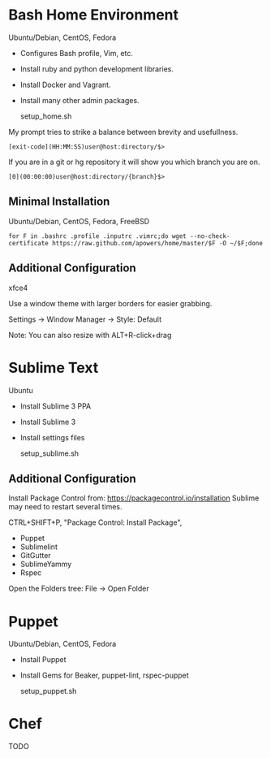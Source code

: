 # Bash Home Environment
Ubuntu/Debian, CentOS, Fedora

* Configures Bash profile, Vim, etc.
* Install ruby and python development libraries.
* Install Docker and Vagrant.
* Install many other admin packages.

    setup_home.sh

My prompt tries to strike a balance between brevity and usefullness.

    [exit-code](HH:MM:SS)user@host:directory/$>

If you are in a git or hg repository it will show you which branch you are on.

    [0](00:00:00)user@host:directory/{branch}$>


## Minimal Installation
Ubuntu/Debian, CentOS, Fedora, FreeBSD

    for F in .bashrc .profile .inputrc .vimrc;do wget --no-check-certificate https://raw.github.com/apowers/home/master/$F -O ~/$F;done

## Additional Configuration
xfce4

Use a window theme with larger borders for easier grabbing.

Settings -> Window Manager -> Style: Default

Note: You can also resize with ALT+R-click+drag

# Sublime Text
Ubuntu

* Install Sublime 3 PPA
* Install Sublime 3
* Install settings files

    setup_sublime.sh

## Additional Configuration

Install Package Control from: https://packagecontrol.io/installation
Sublime may need to restart several times.

CTRL+SHIFT+P, "Package Control: Install Package",

* Puppet
* Sublimelint
* GitGutter
* SublimeYammy
* Rspec

Open the Folders tree:
    File -> Open Folder

# Puppet
Ubuntu/Debian, CentOS, Fedora

* Install Puppet
* Install Gems for Beaker, puppet-lint, rspec-puppet

    setup_puppet.sh

# Chef

TODO
